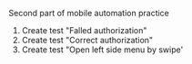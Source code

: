 Second part of mobile automation practice

1. Create test "Falled authorization"
2. Create test "Correct authorization"
3. Create test "Open left side menu by swipe'
